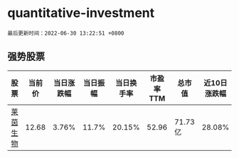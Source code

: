 # quantitative-investment

`最后更新时间：2022-06-30 13:22:51 +0800`

## 强势股票

|股票|当前价|当日涨跌幅|当日振幅|当日换手率|市盈率TTM|总市值|近10日涨跌幅|
|----|----|----|----|----|----|----|----|
|[莱茵生物](https://xueqiu.com/S/SZ002166)|12.68|3.76%|11.7%|20.15%|52.96|71.73亿|28.08%|
